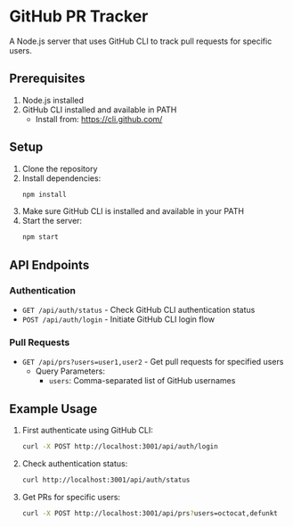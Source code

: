# GitHub PR Tracker

A Node.js server that uses GitHub CLI to track pull requests for specific users.

## Prerequisites

1. Node.js installed
2. GitHub CLI installed and available in PATH
   - Install from: https://cli.github.com/

## Setup

1. Clone the repository
2. Install dependencies:
   ```bash
   npm install
   ```
3. Make sure GitHub CLI is installed and available in your PATH
4. Start the server:
   ```bash
   npm start
   ```

## API Endpoints

### Authentication

- `GET /api/auth/status` - Check GitHub CLI authentication status
- `POST /api/auth/login` - Initiate GitHub CLI login flow

### Pull Requests

- `GET /api/prs?users=user1,user2` - Get pull requests for specified users
  - Query Parameters:
    - `users`: Comma-separated list of GitHub usernames

## Example Usage

1. First authenticate using GitHub CLI:
   ```bash
   curl -X POST http://localhost:3001/api/auth/login
   ```

2. Check authentication status:
   ```bash
   curl http://localhost:3001/api/auth/status
   ```

3. Get PRs for specific users:
   ```bash
   curl -X POST http://localhost:3001/api/prs?users=octocat,defunkt
   ```

